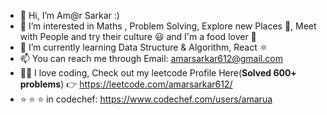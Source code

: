 - 👋 Hi, I’m Am@r Sarkar :)
- 👀 I’m interested in Maths , Problem Solving, Explore new Places 🚀, Meet with People and try their culture 😃 and I'm a food lover 🍔
- 🌱 I’m currently learning Data Structure & Algorithm, React ⚛️ 
- 📫 You can reach me through Email: amarsarkar612@gmail.com
- 👨‍💻 I love coding, Check out my leetcode Profile Here(<strong>Solved 600+ problems</strong>) 👉 https://leetcode.com/amarsarkar612/
- ⭐ ⭐ ⭐ in codechef: https://www.codechef.com/users/amarua


